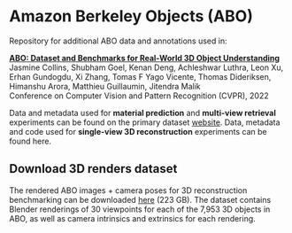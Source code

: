# Amazon Berkeley Objects (ABO)

Repository for additional ABO data and annotations used in:

<b>[ABO: Dataset and Benchmarks for Real-World 3D Object Understanding](https://arxiv.org/pdf/2110.06199.pdf)</b> <br>
Jasmine Collins, Shubham Goel, Kenan Deng, Achleshwar Luthra, Leon Xu, Erhan Gundogdu, Xi Zhang, Tomas F Yago Vicente, Thomas Dideriksen, Himanshu Arora, Matthieu Guillaumin, Jitendra Malik <br>
Conference on Computer Vision and Pattern Recognition (CVPR), 2022

Data and metadata used for <b>material prediction</b> and <b>multi-view retrieval</b> experiments can be found on the primary dataset [website](https://amazon-berkeley-objects.s3.amazonaws.com/index.html). Data, metadata and code used for <b>single-view 3D reconstruction</b> experiments can be found here.

## Download 3D renders dataset
The rendered ABO images + camera poses for 3D reconstruction benchmarking can be downloaded [here](https://amazon-berkeley-objects.s3.us-east-1.amazonaws.com/archives/abo-release-renders.zip) (223 GB). The dataset contains Blender renderings of 30 viewpoints for each of the 7,953 3D objects in ABO, as well as camera intrinsics and extrinsics for each rendering.
